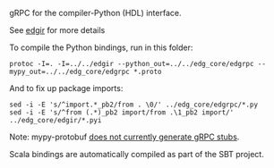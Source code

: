 gRPC for the compiler-Python (HDL) interface.

See [edgir](../../edgir) for more details 

To compile the Python bindings, run in this folder:
```
protoc -I=. -I=../../edgir --python_out=../../edg_core/edgrpc --mypy_out=../../edg_core/edgrpc *.proto
```

And to fix up package imports:
```
sed -i -E 's/^import.*_pb2/from . \0/' ../edg_core/edgrpc/*.py
sed -i -E 's/^from (.*)_pb2 import/from .\1_pb2 import/'  ../edg_core/edgir/*.pyi
```

Note: mypy-protobuf [does not currently generate gRPC stubs](https://github.com/dropbox/mypy-protobuf/issues/46).

Scala bindings are automatically compiled as part of the SBT project.
